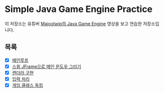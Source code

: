 # Simple Java Game Engine Practice

이 저장소는 유튜버 [Majoolwip의 Java Game Engine](https://www.youtube.com/playlist?list=PL7dwpoQd3a8j6C9p5LqHzYFSkii6iWPZF) 영상을 보고 연습한 저장소입니다.

## 목록

- [x] [메인루프](https://youtu.be/4iPEjFUZNsw)
- [x] [스윙 JFrame으로 메인 윈도우 그리기](https://youtu.be/fVEuGM32VDY)
- [x] [렌더러 구현](https://youtu.be/vK1DB7lvEeA)
- [x] [입력 처리](https://youtu.be/bNq1UxL2cmE)
- [x] [게임 클래스 독립]()
